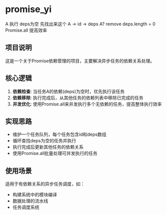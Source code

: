 # promise_yi

A 执行 deps为空 先找出来这个
A -> id -> deps A? remove deps.length = 0
Promise.all 提高效率

## 项目说明

这是一个关于Promise依赖管理的项目，主要解决异步任务的依赖关系处理。

## 核心逻辑

1. **依赖检查**: 当任务A的依赖(deps)为空时，优先执行该任务
2. **依赖移除**: 执行完成后，从其他任务的依赖列表中移除已完成的任务
3. **并发优化**: 使用Promise.all来并发执行多个无依赖的任务，提高整体执行效率

## 实现思路

- 维护一个任务队列，每个任务包含id和deps数组
- 循环查找deps为空的任务并执行
- 执行完成后更新其他任务的依赖关系
- 使用Promise.all批量处理可并发执行的任务

## 使用场景

适用于有依赖关系的异步任务调度，如：

- 构建系统中的模块编译
- 数据处理的流水线
- 任务调度系统
